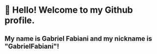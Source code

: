 # 👋 Hello! Welcome to my Github profile.
## My name is Gabriel Fabiani and my nickname is "GabrielFabiani"!
